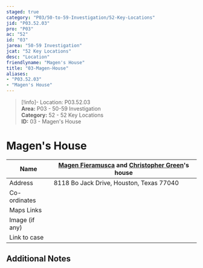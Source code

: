 ```yaml
---  
staged: true  
category: "P03/50-to-59-Investigation/52-Key-Locations"  
jid: "P03.52.03"  
pro: "P03"  
ac: "52"  
id: "03"  
jarea: "50-59 Investigation"  
jcat: "52 Key Locations"  
desc: "Location"  
friendlyname: "Magen's House"  
title: "03-Magen-House"  
aliases:   
- "P03.52.03"  
- "Magen's House"  
---  
```

>[!info]- Location: P03.52.03  
>**Area:** P03 - 50-59 Investigation  
>**Category:** 52 - 52 Key Locations  
>**ID:** 03 - Magen's House  
  
# Magen's House  
| Name           | [Magen Fieramusca](../../70-to-79-People/72-Suspects-and-People-of-Interest/01-Magen-Rose-Fieramusca.md#) and [Christopher Green](../../70-to-79-People/73-Family-and-Friends/06-Christopher-Green.md#)'s house     |  
| -------------- | --- |  
| Address        | 8118 Bo Jack Drive, Houston, Texas 77040    |  
| Co-ordinates   |     |  
| Maps Links     |     |  
| Image (if any) |     |  
| Link to case               |     |  
  
## Additional Notes 